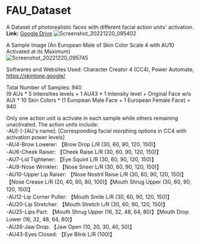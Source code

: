 # FAU_Dataset
A Dataset of photorealistic faces with different facial action units' activation. **Link:** [Google Drive](https://drive.google.com/drive/folders/1wzqoBauX746f9YxpFrmf8TUlUhfb8vDN?usp=sharing)
![Screenshot_20221220_095402](https://user-images.githubusercontent.com/24949723/208733705-827a0670-f3d7-4d31-9a87-f66cb483a4e4.png) 

A Sample Image (An European Male of Skin Color Scale 4 with AU10 Activated at its Maximum) <br>
![Screenshot_20221220_095745](https://user-images.githubusercontent.com/24949723/208734519-b632191e-9ba3-4a45-86eb-3e4674c35cd7.png)

Softwares and Websites Used: Character Creator 4 (CC4), Power Automate, https://skintone.google/

Total Number of Samples: 940 <br>
(9 AUs * 5 Intensities levels + 1 AU43 * 1 Intensity level + Original Face w/o AU) * 10 Skin Colors * (1 European Male Face + 1 European Female Face) = 940

Only one action unit is activate in each sample while others remaining unactivated. The action units include: <br>
-AU[-]-[AU's name]: [Corresponding facial morphing options in CC4 with activation power levels] <br>
-AU4-Brow Lowerer: 【Brow Drop L/R (30, 60, 90, 120, 150)】<br>
-AU6-Cheek Raiser: 【Cheek Raise L/R (30, 60, 90, 120, 150)】<br>
-AU7-Lid Tightener: 【Eye Squint L/R (30, 60, 90, 120, 150)】<br>
-AU9-Nose Wrinkler: 【Nose Sneer L/R (30, 60, 90, 120, 150)】<br>
-AU10-Upper Lip Raiser: 【Nose Nostril Raise L/R (30, 60, 90, 120, 150)】【Nose Crease L/R (20, 40, 60, 80, 100)】【Mouth Shrug Upper (30, 60, 90, 120, 150)】<br>
-AU12-Lip Corner Puller: 【Mouth Smile L/R (30, 60, 90, 120, 150)】<br>
-AU20-Lip Stretcher: 【Mouth Stretch L/R (30, 60, 90, 120, 150)】<br>
-AU25-Lips Part: 【Mouth Shrug Upper (16, 32, 48, 64, 80)】【Mouth Drop Lower (16, 32, 48, 64, 80)】<br>
-AU26-Jaw Drop: 【Jaw Open (10, 20, 30, 40, 50)】<br>
-AU43-Eyes Closed: 【Eye Blink L/R (100)】<br>
